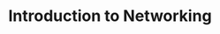 # Introduction to Networking

[](/Introduction-to-Networking/assets/1-story-time-subnetting.png)



